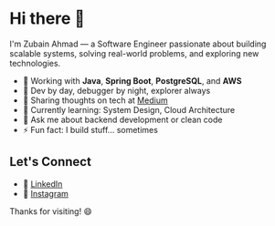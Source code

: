# Hi there 👋

I'm Zubain Ahmad — a Software Engineer passionate about building scalable systems, solving real-world problems, and exploring new technologies.

- 🔧 Working with **Java**, **Spring Boot**, **PostgreSQL**, and **AWS**
- 🐛 Dev by day, debugger by night, explorer always
- 📝 Sharing thoughts on tech at [Medium](https://medium.com/@thezubainahmad)
- 🌱 Currently learning: System Design, Cloud Architecture
- 💬 Ask me about backend development or clean code
- ⚡ Fun fact: I build stuff... sometimes

## Let's Connect
- 💼 [LinkedIn](https://www.linkedin.com/in/zubain)
- 📸 [Instagram](https://www.instagram.com/zubain.ahmad)


Thanks for visiting! 😄
